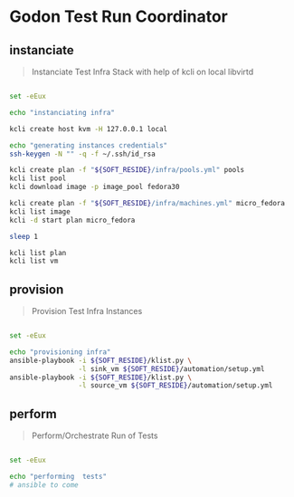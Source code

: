 # Godon Test Run Coordinator

## instanciate

> Instanciate Test Infra Stack with help of kcli on local libvirtd

~~~sh

set -eEux

echo "instanciating infra"

kcli create host kvm -H 127.0.0.1 local

echo "generating instances credentials"
ssh-keygen -N "" -q -f ~/.ssh/id_rsa 

kcli create plan -f "${SOFT_RESIDE}/infra/pools.yml" pools 
kcli list pool
kcli download image -p image_pool fedora30

kcli create plan -f "${SOFT_RESIDE}/infra/machines.yml" micro_fedora
kcli list image
kcli -d start plan micro_fedora

sleep 1

kcli list plan
kcli list vm

~~~

## provision

> Provision Test Infra Instances

~~~sh

set -eEux

echo "provisioning infra"
ansible-playbook -i ${SOFT_RESIDE}/klist.py \
                 -l sink_vm ${SOFT_RESIDE}/automation/setup.yml
ansible-playbook -i ${SOFT_RESIDE}/klist.py \
                 -l source_vm ${SOFT_RESIDE}/automation/setup.yml
~~~

## perform

> Perform/Orchestrate Run of Tests 

~~~sh

set -eEux

echo "performing  tests"
# ansible to come
~~~
